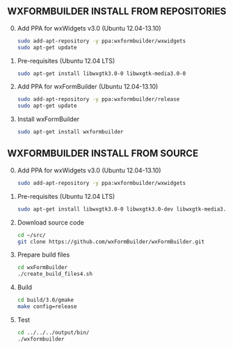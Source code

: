 WXFORMBUILDER INSTALL FROM REPOSITORIES
---------------------------------------

0. Add PPA for wxWidgets v3.0 (Ubuntu 12.04-13.10)
	```sh
	sudo add-apt-repository -y ppa:wxformbuilder/wxwidgets
	sudo apt-get update
	```
1. Pre-requisites (Ubuntu 12.04 LTS)
	```sh
	sudo apt-get install libwxgtk3.0-0 libwxgtk-media3.0-0
	```
2. Add PPA for wxFormBuilder (Ubuntu 12.04-13.10)
	```sh
	sudo add-apt-repository -y ppa:wxformbuilder/release
	sudo apt-get update
	```
3. Install wxFormBuilder
	```sh
	sudo apt-get install wxformbuilder
	```

WXFORMBUILDER INSTALL FROM SOURCE
---------------------------------

0. Add PPA for wxWidgets v3.0 (Ubuntu 12.04-13.10)
	```sh
	sudo add-apt-repository -y ppa:wxformbuilder/wxwidgets
	```
1. Pre-requisites (Ubuntu 12.04 LTS)
	```sh
	sudo apt-get install libwxgtk3.0-0 libwxgtk3.0-dev libwxgtk-media3.0-dev
	```
2. Download source code
	```sh
	cd ~/src/
	git clone https://github.com/wxFormBuilder/wxFormBuilder.git
	```
3. Prepare build files
	```sh
	cd wxFormBuilder
	./create_build_files4.sh
	```
4. Build
	```sh
	cd build/3.0/gmake
	make config=release
	```
4. Test
	```sh
	cd ../../../output/bin/
	./wxformbuilder
	```


